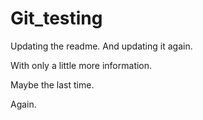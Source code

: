 # Git_testing


Updating the readme. And updating it again.

With only a little more information.

Maybe the last time.

Again.